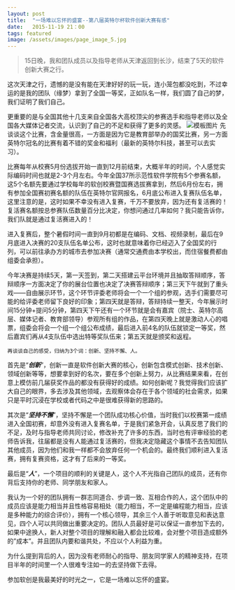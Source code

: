---
layout: post
title:  "一场难以忘怀的盛宴--第八届英特尔杯软件创新大赛有感"
date:   2015-11-19 21：00
tags: featured
image: /assets/images/page_image_5.jpg
---   >15日晚，我和团队成员以及指导老师从天津返回到长沙，结束了5天的软件创新大赛之行。
   
   这次天津之行，遗憾的是没有能在天津好好的玩一玩，连小笼包都没吃到，不过幸运的是我的团队（缘梦）拿到了全国一等奖，正如队名一样，我们圆了自己的梦，我们证明了我们自己。
   
   更重要的是与全国其他十几支来自全国各大高校顶尖的参赛选手和指导老师以及全国各大媒体记者交流，认识到了自己的不足和获得了更多的灵感。
   ![模板图片](http://xyb.space/assets/article_images/团队成员.jpg)   先谈谈这个比赛，含金量很高，一方面是因为它是教育部举办的国奖比赛，另一方面英特尔冠名的比赛有着不错的奖金和福利（最新的英特尔科技，甚至可以去实习）。
   
   比赛每年从校赛5月份选拔开始一直到12月前结束，大概半年的时间，个人感觉实际编码时间也就是2-3个月左右。今年全国37所示范性软件学院有5个参赛名额，这5个名额先要通过学校每年的软创校赛暨国赛选拔赛拿到，然后6月份左右，拥有参加全国赛初赛名额的队伍在英特尔官网报名，6月底公布进入复赛队伍名单，这里注意的是，这时如果不幸没有进入复赛，千万不要放弃，因为还有复活赛的！复活赛名额按总参赛队伍数量百分比决定，你想问通过几率如何？我只能告诉你，我们队就是通过复活赛进入的！
   
   进入复赛后，整个暑假时间一直到9月初都是在编码、文档、视频录制，最后在9月底进入决赛的20支队伍名单公布，这时也就意味着你已经迈入了全国奖的行列，可以前往承办方的城市去参加决赛（通常交通费由本学校出，而住宿餐费都由组委会承担）。
   
   今年决赛是持续5天，第一天签到，第二天搭建云平台环境并且抽取答辩顺序，答辩顺序一方面决定了你的展台位置也决定了决赛答辩顺序；第三天下午就到了重头戏——自由展示环节，这个环节评委老师将会一个一个组的参观，选手们需要尽可能的给评委老师留下良好的印象；第四天就是答辩，答辩持续一整天，今年展示时间15分钟+提问5分钟，第四天下午还有一个环节就是会有嘉宾（院士、英特尔高层、媒体记者、教育部领导）参观所有组的作品，在第四天晚上就是激动人心的唱票，组委会将会一个组一个组公布成绩，最后进入前4名的队伍就锁定一等奖，然后嘉宾们再从4支队伍中选出特等奖队伍来；第五天就是颁奖和返程。    再谈谈自己的感受，归纳为3个词：创新、坚持不懈、人。首先是“***创新***”，创新一直是软件创新大赛的核心，创新包含模式创新、技术创新、领域创新等等，想要拿到好的名次，要在多个创新上努力，从比赛结果来看，在创意上模仿前几届获奖作品的都没有获得好的成绩。如何创新呢？我觉得我们应该扩大自己的眼界，多去涉及其他领域，去观察体会存在于各个领域的社会需求，如果只是平时沉浸在学校或者代码之中是很难获得新的思路的。其次是“***坚持不懈***”，坚持不懈是一个团队成功核心价值，当时我们以校赛第一成绩进入全国初赛，却意外没有进入复赛名单，于是我们紧急开会，认真反思了我们的不足，及时与指导老师共同讨论，修改补充了许多的东西，当时也有评审经验的老师告诉我，往届都是没有人能通过复活赛的，但我决定隐藏这个事情不去告知团队其他成员，因为他们和我一样都不会放弃任何一个机会的。最终我们顺利进入复活赛，拥有复赛资格，这才有了后来的一等奖。

最后是“***人***”，一个项目的顺利的关键是人，这个人不光指自己团队的成员，还有你背后支持你的老师、同学朋友和家人。

我认为一个好的团队拥有一群志同道合、步调一致、互相合作的人，这个团队中的成员应该是能力相当并且性格容易相处（能力相当，不一定是编程能力相当，应该是多种能力的综合评价），拥有一个核心领导，其余三个人善于听取意见和表达意见，四个人可以共同做出重要决定的。团队人员最好是可以保证一直参加下去的，如果中途换人，新人对整个项目的理解和融入都会比较难，会对整个项目造成额外的”成本”。并且团队内要和谐共处，不应以个人利益为重。

为什么提到背后的人，因为没有老师耐心的指导、朋友同学家人的精神支持，在项目半年的时间里一个人很难专注如一的去坚持做下去得。参加软创是我最美好的时光之一，它是一场难以忘怀的盛宴。